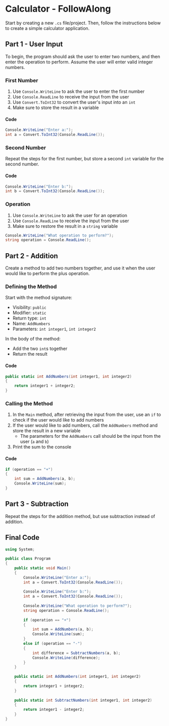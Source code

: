 # Calculator - FollowAlong
Start by creating a new `.cs` file/project. Then, follow the instructions below to create a simple calculator application.

## Part 1 - User Input
To begin, the program should ask the user to enter two numbers, and then enter the operation to perform. Assume the user will enter valid integer numbers.

### First Number
1. Use `Console.WriteLine` to ask the user to enter the first number
1. Use `Console.ReadLine` to receive the input from the user
1. Use `Convert.ToInt32` to convert the user's input into an `int`
1. Make sure to store the result in a variable

#### Code
```cs
Console.WriteLine("Enter a:");
int a = Convert.ToInt32(Console.ReadLine());
```

### Second Number
Repeat the steps for the first number, but store a second `int` variable for the second number.

#### Code
```cs
Console.WriteLine("Enter b:");
int b = Convert.ToInt32(Console.ReadLine());
```

### Operation
1. Use `Console.WriteLine` to ask the user for an operation
1. Use `Console.ReadLine` to receive the input from the user
1. Make sure to restore the result in a `string` variable

```cs
Console.WriteLine("What operation to perform?");
string operation = Console.ReadLine();
```

## Part 2 - Addition
Create a method to add two numbers together, and use it when the user would like to perform the plus operation.

### Defining the Method
Start with the method signature:
- Visibility: `public`
- Modifier: `static`
- Return type: `int`
- Name: `AddNumbers`
- Parameters: `int integer1`, `int integer2`

In the body of the method:
- Add the two `int`s together
- Return the result

#### Code
```cs
public static int AddNumbers(int integer1, int integer2)
{		
    return integer1 + integer2;
}
```

### Calling the Method
1. In the `Main` method, after retrieving the input from the user, use an `if` to check if the user would like to add numbers
1. If the user would like to add numbers, call the `AddNumbers` method and store the result in a new variable  
    - The parameters for the `AddNumbers` call should be the input from the user (`a` and `b`)
1. Print the sum to the console

#### Code
```cs
if (operation == "+")
{
    int sum = AddNumbers(a, b);
    Console.WriteLine(sum);
}
```

## Part 3 - Subtraction
Repeat the steps for the addition method, but use subtraction instead of addition.

## Final Code
```cs
using System;
					
public class Program
{
	public static void Main()
	{
		Console.WriteLine("Enter a:");
		int a = Convert.ToInt32(Console.ReadLine());
		
		Console.WriteLine("Enter b:");
		int a = Convert.ToInt32(Console.ReadLine());
		
		Console.WriteLine("What operation to perform?");
		string operation = Console.ReadLine();
		
		if (operation == "+")
		{
			int sum = AddNumbers(a, b);
            Console.WriteLine(sum);
		}
		else if (operation == "-")
		{
			int difference = SubtractNumbers(a, b);
            Console.WriteLine(difference);
		}
	}
    
	public static int AddNumbers(int integer1, int integer2)
	{		
		return integer1 + integer2;
	}
	
	public static int SubtractNumbers(int integer1, int integer2)
	{		
		return integer1 - integer2;
	}
}
```
